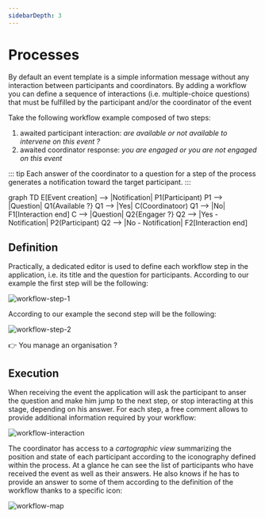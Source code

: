 ```yaml
---
sidebarDepth: 3
---
```


# Processes

By default an event template is a simple information message without any interaction between participants and coordinators. 
By adding a workflow you can define a sequence of interactions (i.e. multiple-choice questions) that must be fulfilled by the participant and/or the coordinator of the event

Take the following workflow example composed of two steps:
  1. awaited participant interaction: *are available or not available to intervene on this event ?*
  2. awaited coordinator response: *you are engaged or you are not engaged on this event*

::: tip
Each answer of the coordinator to a question for a step of the process generates a notification toward the target participant.
:::

<mermaid>
graph TD
  E[Event creation] --> |Notification| P1(Participant)
  P1 --> |Question| Q1{Available ?}
  Q1 --> |Yes| C(Coordinatoor)
  Q1 --> |No| F1[Interaction end]
  C --> |Question| Q2{Engager ?}
  Q2 --> |Yes - Notification| P2(Participant)
  Q2 --> |No - Notification| F2[Interaction end]
</mermaid>

## Definition

Practically, a dedicated editor is used to define each workflow step in the application, i.e. its title and the question for participants. According to our example the first step will be the following:

![workflow-step-1](../assets/Event-Workflow-1-EN.png)

According to our example the second step will be the following:

![workflow-step-2](../assets/Event-Workflow-2-EN.png)

:point_right: You manage an organisation ? <tour-link text="How to create a template including a workflow" path="home" :params="{ organisation: 'manager', route: 'create-event-template' }"/>

## Execution

When receiving the event the application will ask the participant to anser the question and make him jump to the next step, or stop interacting at this stage, depending on his answer. For each step, a free comment allows to provide additional information required by your workflow:

![workflow-interaction](../assets/Interaction-EN.png)

The coordinator has access to a *cartographic view* summarizing the position and state of each participant according to the iconography defined within the process. At a glance he can see the list of participants who have received the event as well as their answers. He also knows if he has to provide an answer to some of them according to the definition of the workflow thanks to a specific icon:

![workflow-map](../assets/Event-Map-EN.png)
